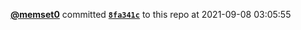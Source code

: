  <a href=https://github.com/memset0><strong>@memset0</strong></a>  committed <a href=https://github.com/memset0/memset0/commit/8fa341c3ba6feceaa2c64fdfc82295c3aad1f200><strong><code>8fa341c</code></strong></a> to this repo  at 2021-09-08 03:05:55 
